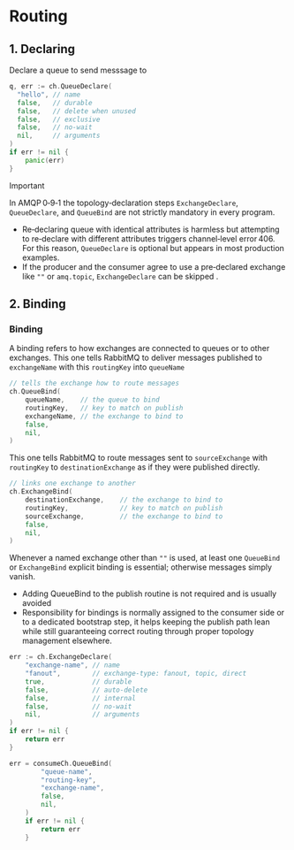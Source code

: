 # Routing

## 1. Declaring

Declare a queue to send messsage to

```go
q, err := ch.QueueDeclare(
  "hello", // name
  false,   // durable
  false,   // delete when unused
  false,   // exclusive
  false,   // no-wait
  nil,     // arguments
)
if err != nil {
    panic(err)
}
```

> [!IMPORTANT]
> In AMQP 0‑9‑1 the topology‑declaration steps `ExchangeDeclare`, `QueueDeclare`, and `QueueBind` are not strictly mandatory in every program.

- Re‑declaring queue with identical attributes is harmless but attempting to re‑declare with different attributes triggers channel‑level error 406. For this reason, `QueueDeclare` is optional but appears in most production examples. 
- If the producer and the consumer agree to use a pre‑declared exchange like `""` or `amq.topic`, `ExchangeDeclare` can be skipped .

## 2. Binding

### Binding

A binding refers to how exchanges are connected to queues or to other exchanges. This one tells RabbitMQ to deliver messages published to `exchangeName` with this `routingKey` into `queueName`

```go
// tells the exchange how to route messages
ch.QueueBind(
    queueName,    // the queue to bind
    routingKey,   // key to match on publish
    exchangeName, // the exchange to bind to
    false,
    nil,
)
```

This one tells RabbitMQ to route messages sent to `sourceExchange` with `routingKey` to `destinationExchange` as if they were published directly.

```go
// links one exchange to another
ch.ExchangeBind(
    destinationExchange,    // the exchange to bind to
    routingKey,             // key to match on publish
    sourceExchange,         // the exchange to bind to
    false,
    nil,
)
```

Whenever a named exchange other than `""` is used, at least one `QueueBind` or `ExchangeBind` explicit binding is essential; otherwise messages simply vanish.

- Adding QueueBind to the publish routine is not required and is usually avoided
- Responsibility for bindings is normally assigned to the consumer side or to a dedicated bootstrap step, it helps keeping the publish path lean while still guaranteeing correct routing through proper topology management elsewhere.

```go
err := ch.ExchangeDeclare(
    "exchange-name", // name
    "fanout",        // exchange-type: fanout, topic, direct
    true,            // durable
    false,           // auto-delete
    false,           // internal
    false,           // no-wait
    nil,             // arguments
)
if err != nil {
    return err
}

err = consumeCh.QueueBind(
		"queue-name",
		"routing-key",
		"exchange-name",
		false,
		nil,
	)
	if err != nil {
		return err
	}
```
